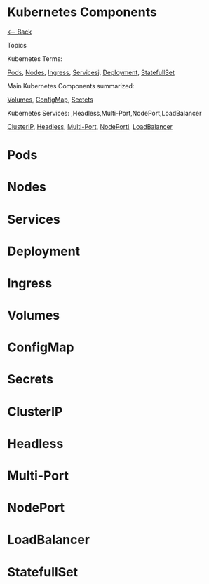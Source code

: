# Kubernetes Components


[<-- Back](kubernetes.md)

Topics

Kubernetes Terms:

[Pods](#pods), [Nodes](#nodes), [Ingress](#ingress), [Services](#services)j, [Deployment](#deployment), [StatefullSet](#statefullset)


Main Kubernetes Components summarized:

[Volumes](#volumes), [ConfigMap](#configmap), [Sectets](#secrets)


Kubernetes Services: ,Headless,Multi-Port,NodePort,LoadBalancer

[ClusterIP](#clusterip), [Headless](#headless), [Multi-Port](#multi-port), [NodePort](#nodeport)j, [LoadBalancer](#loadbalancer)







# Pods

# Nodes

# Services

# Deployment

# Ingress

# Volumes

# ConfigMap

# Secrets

# ClusterIP

# Headless 

# Multi-Port 

# NodePort 

# LoadBalancer

# StatefullSet
